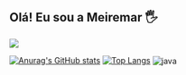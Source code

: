 ## Olá! Eu sou  a Meiremar  🖐️


<a href = "mailto:meiremar.oliveira@educacao.mg.gov.br"><img src="https://img.shields.io/badge/Gmail-D14836?style=for-the-badge&logo=gmail&logoColor=white" target="_blank"></a>

[![Anurag's GitHub stats](https://github-readme-stats.vercel.app/api?username=Meiremar)](https://github.com/anuraghazra/github-readme-stats)
[![Top Langs](https://github-readme-stats.vercel.app/api/top-langs/?username=Meiremar)](https://github.com/anuraghazra/github-readme-stats)
<img align="center" alt="java" src="https://img.shields.io/badge/Java-ED8B00?style=for-the-badge&logo=openjdk&logoColor=white" />
